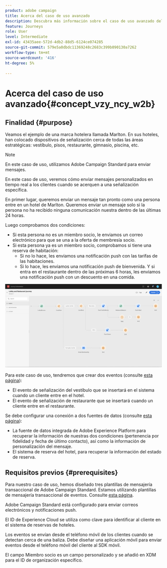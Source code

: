 ```yaml
---
product: adobe campaign
title: Acerca del caso de uso avanzado
description: Descubra más información sobre el caso de uso avanzado del recorrido
feature: Journeys
role: User
level: Intermediate
exl-id: 43435aee-572d-4db2-88d5-6124ce074285
source-git-commit: 579e5a0dbdc11369248c2683c399b090130a7262
workflow-type: tm+mt
source-wordcount: '416'
ht-degree: 5%

---
```


# Acerca del caso de uso avanzado{#concept_vzy_ncy_w2b}

## Finalidad {#purpose}

Veamos el ejemplo de una marca hotelera llamada Marlton. En sus hoteles, han colocado dispositivos de señalización cerca de todas las áreas estratégicas: vestíbulo, pisos, restaurante, gimnasio, piscina, etc.

>[!NOTE]
>
>En este caso de uso, utilizamos Adobe Campaign Standard para enviar mensajes.

En este caso de uso, veremos cómo enviar mensajes personalizados en tiempo real a los clientes cuando se acerquen a una señalización específica.

En primer lugar, queremos enviar un mensaje tan pronto como una persona entre en un hotel de Marlton. Queremos enviar un mensaje solo si la persona no ha recibido ninguna comunicación nuestra dentro de las últimas 24 horas.

Luego comprobamos dos condiciones:

* Si esta persona no es un miembro socio, le enviamos un correo electrónico para que se una a la oferta de membresía socio.
* Si esta persona ya es un miembro socio, comprobamos si tiene una reserva de habitación:
   * Si no lo hace, les enviamos una notificación push con las tarifas de las habitaciones.
   * Si lo hace, les enviamos una notificación push de bienvenida. Y si entra en el restaurante dentro de las próximas 6 horas, les enviamos una notificación push con un descuento en una comida.

![](../assets/journeyuc2_29.png)

Para este caso de uso, tendremos que crear dos eventos (consulte [esta página](../usecase/configuring-the-events.md)):

* El evento de señalización del vestíbulo que se insertará en el sistema cuando un cliente entre en el hotel.
* El evento de señalización de restaurante que se insertará cuando un cliente entre en el restaurante.

Se debe configurar una conexión a dos fuentes de datos (consulte [esta página](../usecase/configuring-the-data-sources.md)):

* La fuente de datos integrada de Adobe Experience Platform para recuperar la información de nuestras dos condiciones (pertenencia por fidelidad y fecha de último contacto), así como la información de personalización del mensaje.
* El sistema de reserva del hotel, para recuperar la información del estado de reserva.

## Requisitos previos {#prerequisites}

Para nuestro caso de uso, hemos diseñado tres plantillas de mensajería transaccional de Adobe Campaign Standard. Estamos utilizando plantillas de mensajería transaccional de eventos. Consulte [esta página](https://experienceleague.adobe.com/docs/campaign-standard/using/communication-channels/transactional-messaging/getting-started-with-transactional-msg.html?lang=es).

Adobe Campaign Standard está configurado para enviar correos electrónicos y notificaciones push.

El ID de Experience Cloud se utiliza como clave para identificar al cliente en el sistema de reservas de hoteles.

Los eventos se envían desde el teléfono móvil de los clientes cuando se detectan cerca de una baliza. Debe diseñar una aplicación móvil para enviar eventos desde el teléfono móvil del cliente al SDK móvil.

El campo Miembro socio es un campo personalizado y se añadió en XDM para el ID de organización específico.
